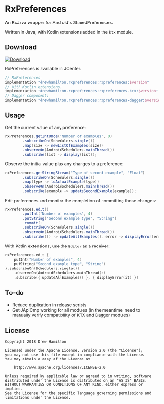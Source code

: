 # RxPreferences
An RxJava wrapper for Android's SharedPreferences.

Written in Java, with Kotlin extensions added in the `ktx` module.

## Download
[ ![Download](https://api.bintray.com/packages/drewhamilton/RxPreferences/RxPreferences/images/download.svg) ](https://bintray.com/drewhamilton/RxPreferences)

RxPreferences is available in JCenter.

```groovy
// RxPreferences:
implementation "drewhamilton.rxpreferences:rxpreferences:$version"
// With Kotlin extensions:
implementation "drewhamilton.rxpreferences:rxpreferences-ktx:$version"
// Dagger component:
implementation "drewhamilton.rxpreferences:rxpreferences-dagger:$version"
```

## Usage
Get the current value of any preference:
```java
rxPreferences.getIntOnce("Number of examples", 0)
        .subscribeOn(Schedulers.single())
        .map(size -> newListOfExamples(size))
        .observeOn(AndroidSchedulers.mainThread())
        .subscribe(list -> display(list));
```

Observe the initial value plus any changes to a preference:
```java
rxPreferences.getStringStream("Type of second example", "Float")
        .subscribeOn(Schedulers.single())
        .map(type -> toActualExample(type))
        .observeOn(AndroidSchedulers.mainThread())
        .subscribe(example -> updateSecondExample(example));
```

Edit preferences and monitor the completion of committing those changes:
```java
rxPreferences.edit()
        .putInt("Number of examples", 4)
        .putString("Second example type", "String")
        .commit()
        .subscribeOn(Schedulers.single())
        .observeOn(AndroidSchedulers.mainThread())
        .subscribe(() -> updateAllExamples(), error -> displayError(error));
```

With Kotlin extensions, use the `Editor` as a receiver:
```kotlin
rxPreferences.edit {
    putInt("Number of examples", 4)
    putString("Second example type", "String")
}.subscribeOn(Schedulers.single())
    .observeOn(AndroidSchedulers.mainThread())
    .subscribe({ updateAllExamples() }, { displayError(it) })
```

## To-do
* Reduce duplication in release scripts
* Get JApiCmp working for all modules (in the meantime, need to manually verify compatibility of KTX and Dagger modules)

## License
```
Copyright 2018 Drew Hamilton

Licensed under the Apache License, Version 2.0 (the "License");
you may not use this file except in compliance with the License.
You may obtain a copy of the License at

    http://www.apache.org/licenses/LICENSE-2.0

Unless required by applicable law or agreed to in writing, software
distributed under the License is distributed on an "AS IS" BASIS,
WITHOUT WARRANTIES OR CONDITIONS OF ANY KIND, either express or implied.
See the License for the specific language governing permissions and
limitations under the License.
```
